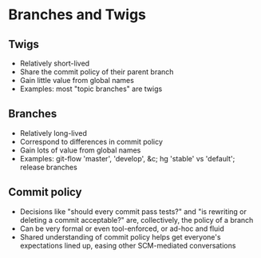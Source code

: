 # Branches and Twigs

## Twigs

* Relatively short-lived
* Share the commit policy of their parent branch
* Gain little value from global names
* Examples: most "topic branches" are twigs

## Branches

* Relatively long-lived
* Correspond to differences in commit policy
* Gain lots of value from global names
* Examples: git-flow 'master', 'develop', &amp;c; hg 'stable' vs 'default';
  release branches

## Commit policy

* Decisions like "should every commit pass tests?" and "is rewriting or
  deleting a commit acceptable?" are, collectively, the policy of a branch
* Can be very formal or even tool-enforced, or ad-hoc and fluid
* Shared understanding of commit policy helps get everyone's expectations
  lined up, easing other SCM-mediated conversations
